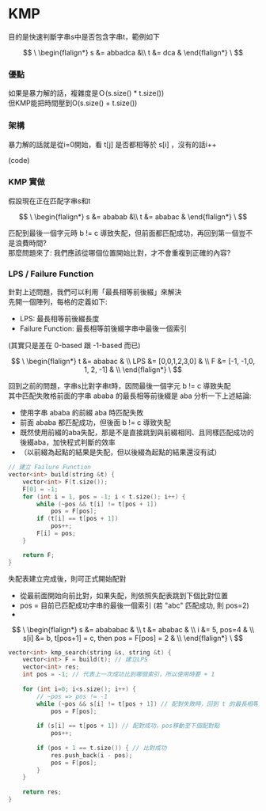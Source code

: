 # KMP
目的是快速判斷字串s中是否包含字串t，範例如下 

$$
\
\begin{flalign*}
s &= abbadca &\\
t &= dca &
\end{flalign*}
\
$$

### 優點
如果是暴力解的話，複雜度是Ｏ(s.size() * t.size()) <br>
但KMP能把時間壓到O(s.size() + t.size()) <br>

### 架構
暴力解的話就是從i=0開始，看 t[j] 是否都相等於 s[i] ，沒有的話i++

(code)

### KMP 實做
假設現在正在匹配字串s和t 

$$
\
\begin{flalign*}
s &= ababab &\\
t &= ababac &
\end{flalign*}
\
$$

匹配到最後一個字元時 b != c 導致失配，但前面都匹配成功，再回到第一個豈不是浪費時間? <br>
那麼問題來了: 我們應該從哪個位置開始比對，才不會重複到正確的內容?

### LPS / Failure Function
針對上述問題，我們可以利用「最長相等前後綴」來解決 <br>
先開一個陣列，每格的定義如下:
- LPS: 最長相等前後綴長度
- Failure Function: 最長相等前後綴字串中最後一個索引 <br>

(其實只是差在 0-based 跟 -1-based 而已)

$$
\
\begin{flalign*}
t &= ababac & \\
LPS &=  [0,0,1,2,3,0] & \\
F &=  [-1, -1,0, 1, 2, -1] & \\
\end{flalign*}
\
$$

回到之前的問題，字串s比對字串t時，因問最後一個字元 b != c 導致失配 <br>
其中匹配失敗格前面的字串 ababa 的最長相等前後綴是 aba 
分析一下上述結論:
- 使用字串 ababa 的前綴 aba 時匹配失敗 
- 前面 ababa 都匹配成功，但後面 b != c 導致失配
- 既然使用前綴的aba失配，那是不是直接跳到與前綴相同、且同樣匹配成功的後綴aba，加快程式判斷的效率
- （以前綴為起點的結果是失配，但以後綴為起點的結果還沒有試）
<!--（依照匹配結果看，直接以後綴為起點匹配也沒有問題）
- （所以直接移就對了^^）-->

``` cpp
// 建立 Failure Function
vector<int> build(string &t) {
    vector<int> F(t.size());
    F[0] = -1;
    for (int i = 1, pos = -1; i < t.size(); i++) {
        while (~pos && t[i] != t[pos + 1])
            pos = F[pos];
        if (t[i] == t[pos + 1])
            pos++;
        F[i] = pos;
    }

    return F;
}
```

<!--
string s = "abababac";
string t = "ababac";
-->

失配表建立完成後，則可正式開始配對
- 從最前面開始向前比對，如果失配，則依照失配表跳到下個比對位置
- pos = 目前已匹配成功字串的最後一個索引 (若 "abc" 匹配成功, 則 pos=2)
- 
$$
\
\begin{flalign*}
s &= abababac & \\
t &= ababac & \\
i &= 5, pos=4 & \\
s[i] &= b, t[pos+1] = c, then pos = F[pos] = 2 & \\
\end{flalign*}
\
$$

``` cpp
vector<int> kmp_search(string &s, string &t) {  
    vector<int> F = build(t); // 建立LPS
    vector<int> res;
    int pos = -1; // 代表上一次成功比到哪個索引，所以使用時要 + 1 
    
    for (int i=0; i<s.size(); i++) {
    	// ~pos => pos != -1
        while (~pos && s[i] != t[pos + 1]) // 配對失敗時，回到 t 的最長相等前後綴的最後一個索引
            pos = F[pos];
        
        if (s[i] == t[pos + 1]) // 配對成功，pos移動至下個配對點 
            pos++;
            
        if (pos + 1 == t.size()) { // 比對成功 
            res.push_back(i - pos);
            pos = F[pos];
        }
    }
    
    return res;
}
```

